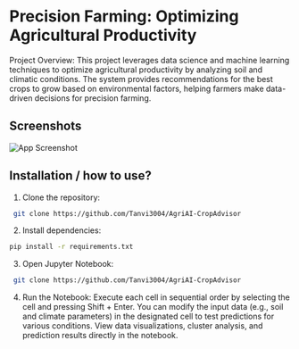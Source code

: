 
# Precision Farming: Optimizing Agricultural Productivity

Project Overview: 
This project leverages data science and machine learning techniques to optimize agricultural productivity by analyzing soil and climatic conditions. The system provides recommendations for the best crops to grow based on environmental factors, helping farmers make data-driven decisions for precision farming.




## Screenshots

![App Screenshot](https://imgur.com/a/UiGKURg)


## Installation / how to use?

1. Clone the repository:

```bash
 git clone https://github.com/Tanvi3004/AgriAI-CropAdvisor
```
2. Install dependencies:

```bash
pip install -r requirements.txt

```
3. Open Jupyter Notebook:

```bash
 git clone https://github.com/Tanvi3004/AgriAI-CropAdvisor
```
4. Run the Notebook:
Execute each cell in sequential order by selecting the cell and pressing Shift + Enter.
You can modify the input data (e.g., soil and climate parameters) in the designated cell to test predictions for various conditions.
View data visualizations, cluster analysis, and prediction results directly in the notebook.

